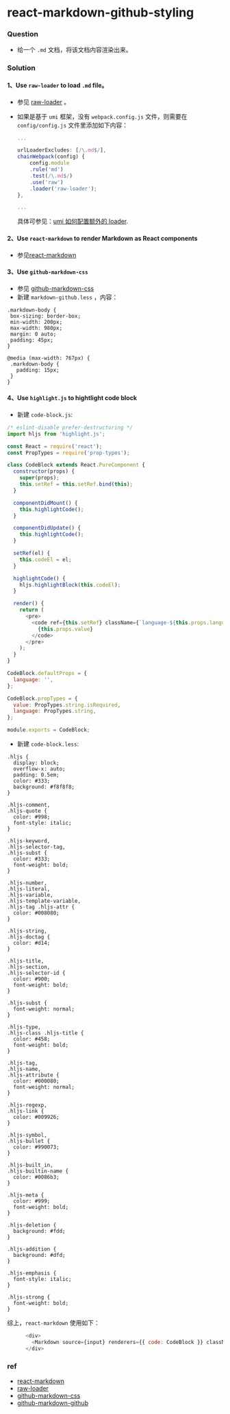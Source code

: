# react-markdown-github-styling
### Question
- 给一个 `.md` 文档，将该文档内容渲染出来。

### Solution
#### 1、Use `raw-loader` to load `.md` file。
- 参见 [raw-loader](https://github.com/webpack-contrib/raw-loader) 。

- 如果是基于 `umi` 框架，没有 `webpack.config.js` 文件，则需要在 `config/config.js` 文件里添加如下内容：
    ```js
    ...

    urlLoaderExcludes: [/\.md$/],
    chainWebpack(config) {
        config.module
        .rule('md')
        .test(/\.md$/)
        .use('raw')
        .loader('raw-loader');
    },

    ...
    ```
    具体可参见：[umi 如何配置额外的 loader](https://github.com/umijs/umi/issues/1421#issuecomment-445132872).

#### 2、Use `react-markdown` to render Markdown as React components
- 参见[react-markdown](https://github.com/rexxars/react-markdown)

#### 3、Use `github-markdown-css`
- 参见 [github-markdown-css](https://github.com/sindresorhus/github-markdown-css)
- 新建 `markdown-github.less` ，内容：
 ```less
.markdown-body {
  box-sizing: border-box;
  min-width: 200px;
  max-width: 980px;
  margin: 0 auto;
  padding: 45px;
}

@media (max-width: 767px) {
  .markdown-body {
    padding: 15px;
  }
}
```

#### 4、Use `highlight.js` to hightlight code block
- 新建 `code-block.js`:
``` js
/* eslint-disable prefer-destructuring */
import hljs from 'highlight.js';

const React = require('react');
const PropTypes = require('prop-types');

class CodeBlock extends React.PureComponent {
  constructor(props) {
    super(props);
    this.setRef = this.setRef.bind(this);
  }

  componentDidMount() {
    this.highlightCode();
  }

  componentDidUpdate() {
    this.highlightCode();
  }

  setRef(el) {
    this.codeEl = el;
  }

  highlightCode() {
    hljs.highlightBlock(this.codeEl);
  }

  render() {
    return (
      <pre>
        <code ref={this.setRef} className={`language-${this.props.language}`}>
          {this.props.value}
        </code>
      </pre>
    );
  }
}

CodeBlock.defaultProps = {
  language: '',
};

CodeBlock.propTypes = {
  value: PropTypes.string.isRequired,
  language: PropTypes.string,
};

module.exports = CodeBlock;

```
- 新建 `code-block.less`:
```less
.hljs {
  display: block;
  overflow-x: auto;
  padding: 0.5em;
  color: #333;
  background: #f8f8f8;
}

.hljs-comment,
.hljs-quote {
  color: #998;
  font-style: italic;
}

.hljs-keyword,
.hljs-selector-tag,
.hljs-subst {
  color: #333;
  font-weight: bold;
}

.hljs-number,
.hljs-literal,
.hljs-variable,
.hljs-template-variable,
.hljs-tag .hljs-attr {
  color: #008080;
}

.hljs-string,
.hljs-doctag {
  color: #d14;
}

.hljs-title,
.hljs-section,
.hljs-selector-id {
  color: #900;
  font-weight: bold;
}

.hljs-subst {
  font-weight: normal;
}

.hljs-type,
.hljs-class .hljs-title {
  color: #458;
  font-weight: bold;
}

.hljs-tag,
.hljs-name,
.hljs-attribute {
  color: #000080;
  font-weight: normal;
}

.hljs-regexp,
.hljs-link {
  color: #009926;
}

.hljs-symbol,
.hljs-bullet {
  color: #990073;
}

.hljs-built_in,
.hljs-builtin-name {
  color: #0086b3;
}

.hljs-meta {
  color: #999;
  font-weight: bold;
}

.hljs-deletion {
  background: #fdd;
}

.hljs-addition {
  background: #dfd;
}

.hljs-emphasis {
  font-style: italic;
}

.hljs-strong {
  font-weight: bold;
}

```

综上，`react-markdown` 使用如下：
```js
      <div>
        <Markdown source={input} renderers={{ code: CodeBlock }} className="markdown-body" />
      </div>
```

### ref
- [react-markdown](https://github.com/rexxars/react-markdown)
- [raw-loader](https://github.com/webpack-contrib/raw-loader)
- [github-markdown-css](https://github.com/sindresorhus/github-markdown-css)
- [github-markdown-github](https://github.com/godaddy/react-markdown-github)



